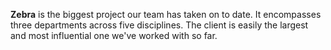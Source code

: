 **Zebra** is the biggest project our team has taken on to date. It encompasses three departments across five disciplines. The client is easily the largest and most influential one we've worked with so far.